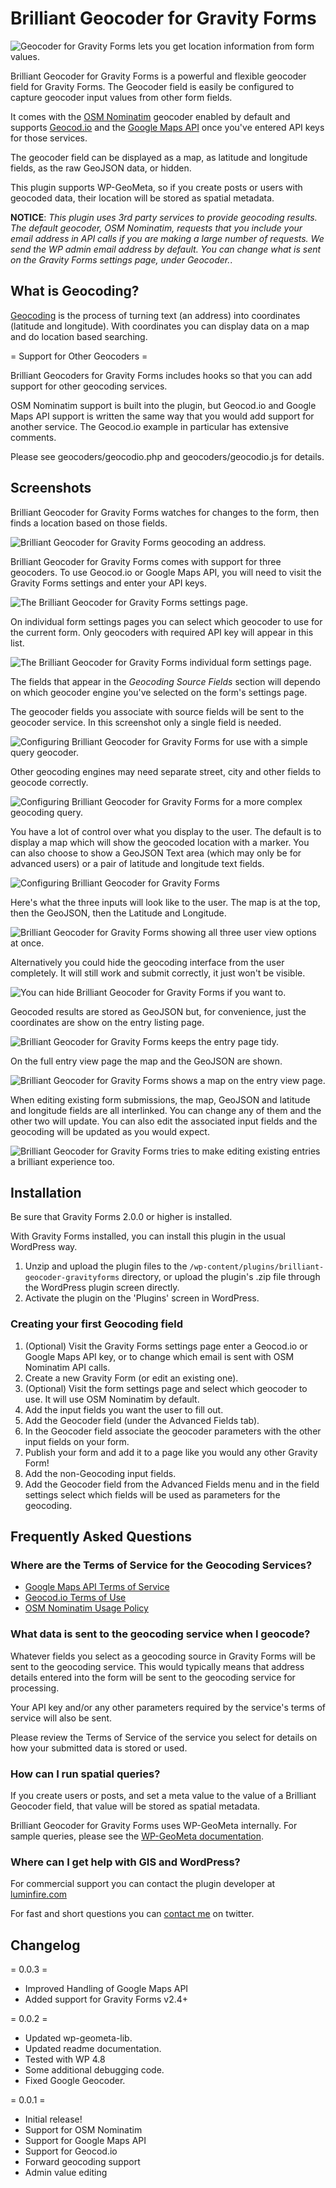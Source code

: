 Brilliant Geocoder for Gravity Forms
==========================
![Geocoder for Gravity Forms lets you get location information from form values.](assets/banner-1544x500.png)

Brilliant Geocoder for Gravity Forms is a powerful and flexible geocoder field
for Gravity Forms. The Geocoder field is easily be configured to capture geocoder 
input values from other form fields.

It comes with the [OSM Nominatim](http://wiki.openstreetmap.org/wiki/Nominatim) 
geocoder enabled by default and supports [Geocod.io](https://geocod.io/) 
and the [Google Maps API](https://developers.google.com/maps/) once you've entered 
API keys for those services. 

The geocoder field can be displayed as a map, as latitude and longitude
fields, as the raw GeoJSON data, or hidden.

This plugin supports WP-GeoMeta, so if you create posts or users with geocoded
data, their location will be stored as spatial metadata.

**NOTICE**: _This plugin uses 3rd party services to provide geocoding results.
The default geocoder, OSM Nominatim, requests that you include your email address 
in API calls if you are making a large number of requests. We send the WP admin 
email address by default. You can change what is sent on the Gravity Forms settings 
page, under *Geocoder*._.

What is Geocoding?
------------------

[Geocoding](https://en.wikipedia.org/wiki/Geocoding) is the process of turning 
text (an address) into coordinates (latitude and longitude). With coordinates 
you can display data on a map and do location based searching.

= Support for Other Geocoders =

Brilliant Geocoders for Gravity Forms includes hooks so that you can add
support for other geocoding services. 

OSM Nominatim support is built into the plugin, but Geocod.io and Google Maps
API support is written the same way that you would add support for another
service. The Geocod.io example in particular has extensive comments. 

Please see geocoders/geocodio.php and geocoders/geocodio.js for details.


Screenshots
-----------
Brilliant Geocoder for Gravity Forms watches for changes to the form, then finds a location based on those fields.

![Brilliant Geocoder for Gravity Forms geocoding an address.](assets/screenshot-1.png)

Brilliant Geocoder for Gravity Forms comes with support for three geocoders. To use Geocod.io or Google Maps API, 
you will need to visit the Gravity Forms settings and enter your API keys.

![The Brilliant Geocoder for Gravity Forms settings page.](assets/screenshot-2.png)

On individual form settings pages you can select which geocoder to use for the current form. Only geocoders with required API 
key will appear in this list.

![The Brilliant Geocoder for Gravity Forms individual form settings page.](assets/screenshot-3.png)

The fields that appear in the _Geocoding Source Fields_ section will dependo on which geocoder engine you've selected
on the form's settings page.

The geocoder fields you associate with source fields will be sent to the geocoder service. In this screenshot only a single field is needed.

![Configuring Brilliant Geocoder for Gravity Forms for use with a simple query geocoder.](assets/screenshot-4.png)

Other geocoding engines may need separate street, city and other fields to geocode correctly. 

![Configuring Brilliant Geocoder for Gravity Forms for a more complex geocoding query.](assets/screenshot-5.png)

You have a lot of control over what you display to the user. The default is to display a map which will show the geocoded location with a marker.
You can also choose to show a GeoJSON Text area (which may only be for advanced users) or a pair of latitude and longitude text fields.

![Configuring Brilliant Geocoder for Gravity Forms ](assets/screenshot-6.png)

Here's what the three inputs will look like to the user. The map is at the top, then the GeoJSON, then the Latitude and Longitude.

![Brilliant Geocoder for Gravity Forms showing all three user view options at once.](assets/screenshot-7.png)

Alternatively you could hide the geocoding interface from the user completely. It will still work and submit correctly, it just won't be visible. 

![You can hide Brilliant Geocoder for Gravity Forms if you want to.](assets/screenshot-8.png)

Geocoded results are stored as GeoJSON but, for convenience, just the coordinates are show on the entry listing page.

![Brilliant Geocoder for Gravity Forms keeps the entry page tidy.](assets/screenshot-9.png)

On the full entry view page the map and the GeoJSON are shown.

![Brilliant Geocoder for Gravity Forms shows a map on the entry view page.](assets/screenshot-10.png)

When editing existing form submissions, the map, GeoJSON and latitude and longitude fields are all interlinked. You can change any of them and the other two will update. You can also edit the associated input fields and the geocoding will be updated as you would expect.

![Brilliant Geocoder for Gravity Forms tries to make editing existing entries a brilliant experience too.](assets/screenshot-11.png)


Installation
------------

Be sure that Gravity Forms 2.0.0 or higher is installed. 

With Gravity Forms installed, you can install this plugin in the usual WordPress way.

1. Unzip and upload the plugin files to the `/wp-content/plugins/brilliant-geocoder-gravityforms` directory,
    or upload the plugin's .zip file through the WordPress plugin screen directly.
2. Activate the plugin on the 'Plugins' screen in WordPress.

### Creating your first Geocoding field

1. (Optional) Visit the Gravity Forms settings page enter a Geocod.io or Google Maps API key, or to change which email is sent with OSM Nominatim API calls.
2. Create a new Gravity Form (or edit an existing one).
3. (Optional) Visit the form settings page and select which geocoder to use. It will use OSM Nominatim by default.
4. Add the input fields you want the user to fill out.
5. Add the Geocoder field (under the Advanced Fields tab).
6. In the Geocoder field associate the geocoder parameters with the other input fields on your form. 
7. Publish your form and add it to a page like you would any other Gravity Form!
8. Add the non-Geocoding input fields.
9. Add the Geocoder field from the Advanced Fields menu and in the field settings select which fields will be used as parameters for the geocoding.

Frequently Asked Questions
--------------------------

### Where are the Terms of Service for the Geocoding Services?
 - [Google Maps API Terms of Service](https://developers.google.com/maps/terms)
 - [Geocod.io Terms of Use](https://geocod.io/terms-of-use/)
 - [OSM Nominatim Usage Policy](https://developers.google.com/maps/terms)

### What data is sent to the geocoding service when I geocode?

Whatever fields you select as a geocoding source in Gravity Forms will be sent
to the geocoding service. This would typically means that address details
entered into the form will be sent to the geocoding service for processing.  

Your API key and/or any other parameters required by the service's terms of service
will also be sent. 

Please review the Terms of Service of the service you select for details on
how your submitted data is stored or used.

### How can I run spatial queries?

If you create users or posts, and set a meta value to the value of a  Brilliant 
Geocoder field, that value will be stored as spatial metadata. 

Brilliant Geocoder for Gravity Forms uses WP-GeoMeta internally. For sample 
queries, please see the [WP-GeoMeta documentation](https://github.com/brillliantplugins/wp-geometa#querying).

### Where can I get help with GIS and WordPress?

For commercial support you can contact the plugin developer at
[luminfire.com](https://luminfire.com/contact-us/project-request-form/)

For fast and short questions you can [contact me](https://twitter.com/stuporglue) on twitter.

Changelog
---------
= 0.0.3 = 
* Improved Handling of Google Maps API
* Added support for Gravity Forms v2.4+

= 0.0.2 =
* Updated wp-geometa-lib.
* Updated readme documentation.
* Tested with WP 4.8
* Some additional debugging code.
* Fixed Google Geocoder.

= 0.0.1 = 
* Initial release!
* Support for OSM Nominatim
* Support for Google Maps API
* Support for Geocod.io
* Forward geocoding support
* Admin value editing
